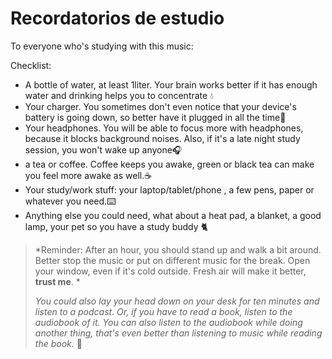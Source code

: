 # Recordatorios de estudio
To everyone who's studying with this music:

Checklist: 

* A bottle of water, at least 1liter. Your brain works better if it has enough water and drinking helps you to concentrate 💧
* Your charger. You sometimes don't even notice that your device's battery is going down, so better have it plugged in all the time🔋
* Your headphones. You will be able to focus more with headphones, because it blocks background noises. Also, if it's a late night study session, you won't wake up anyone🎧
* a tea or coffee. Coffee keeps you awake, green or black tea can make you feel more awake as well.☕
* Your study/work stuff:  your laptop/tablet/phone , a few pens, paper or whatever you need.⌨️
* Anything else you could need, what about a heat pad, a blanket, a good lamp, your pet so you have a study buddy 🐈


>*Reminder: After an hour, you should stand up and walk a bit around. Better stop the music or put on different music for the break. Open your window, even if it's cold outside. Fresh air will make it better, **trust me**. *
>
>*You could also lay your head down on your desk for ten minutes and listen to a podcast. Or, if you have to read a book, listen to the audiobook of it. You can also listen to the audiobook while doing another thing, that's even better than listening to music while reading the book.* 📖
